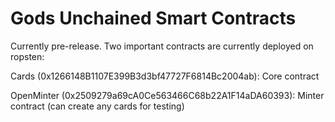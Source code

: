 
# Gods Unchained Smart Contracts

Currently pre-release. Two important contracts are currently deployed on ropsten: 

Cards (0x1266148B1107E399B3d3bf47727F6814Bc2004ab): Core contract

OpenMinter (0x2509279a69cA0Ce563466C68b22A1F14aDA60393): Minter contract (can create any cards for testing)
